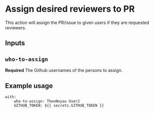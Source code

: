 # Assign desired reviewers to PR

This action will assign the PR/issue to given users if they are requested reviewers.

## Inputs

## `who-to-assign`

**Required** The Github usernames of the persons to assign.

## Example usage

```uses: TheoNoyau/assign-reviewers-action@v1.0
with:
    who-to-assign: TheoNoyau User2
    GITHUB_TOKEN: ${{ secrets.GITHUB_TOKEN }}
```

